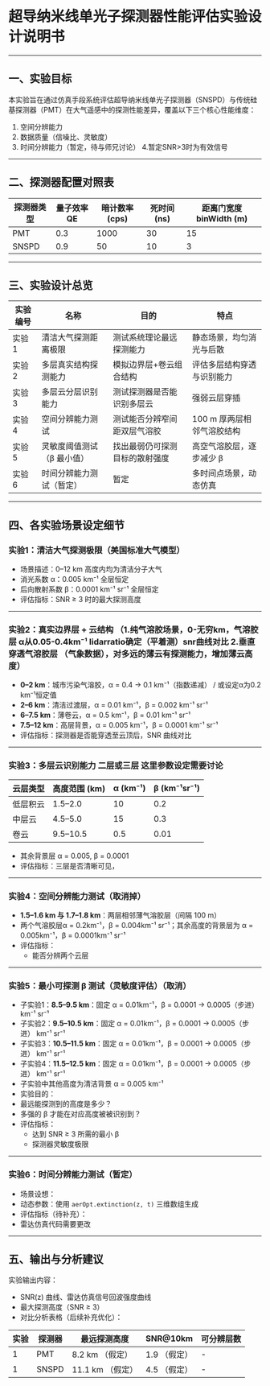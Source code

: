 # 超导纳米线单光子探测器性能评估实验设计说明书

---

## 一、实验目标

本实验旨在通过仿真手段系统评估超导纳米线单光子探测器（SNSPD）与传统硅基探测器（PMT）在大气遥感中的探测性能差异，覆盖以下三个核心性能维度：

1. 空间分辨能力  
2. 数据质量（信噪比、灵敏度）  
3. 时间分辨能力（暂定，待与师兄讨论）
4.暂定SNR>3时为有效信号
---

## 二、探测器配置对照表

| 探测器类型 | 量子效率 QE | 暗计数率 (cps) | 死时间 (ns) | 距离门宽度 binWidth (m) |
|------------|--------------|----------------|-------------|--------------------------|
| PMT        | 0.3          | 1000           | 30          | 15                       |
| SNSPD      | 0.9          | 50             | 10          | 3                        |

---

## 三、实验设计总览

| 实验编号 | 名称                           | 目的                           | 特点                           |
|----------|--------------------------------|--------------------------------|--------------------------------|
| 实验1    | 清洁大气探测距离极限           | 测试系统理论最远探测能力       | 静态场景，均匀消光与后散     |
| 实验2    | 多层真实结构探测能力           | 模拟边界层+卷云组合结构       | 评估多层结构穿透与识别能力     |
| 实验3    | 多层云分层识别能力             | 测试探测器是否能识别多层云     | 强弱云层穿插                |
| 实验4    | 空间分辨能力测试               | 测试能否分辨窄间距双层气溶胶   | 100 m 厚两层相邻气溶胶结构     |
| 实验5    | 灵敏度阈值测试（β 最小值）     | 找出最弱仍可探测目标的散射强度 | 高空气溶胶层，逐步减少 β       |
| 实验6    | 时间分辨能力测试（暂定）       | 暂定                         | 多时间点场景，动态仿真         |

---

## 四、各实验场景设定细节

### 实验1：清洁大气探测极限（美国标准大气模型）

- 场景描述：0–12 km 高度内均为清洁分子大气  
- 消光系数 α：0.005 km⁻¹ 全层恒定  
- 后向散射系数 β：0.0001 km⁻¹ sr⁻¹ 全层恒定  
- 评估指标：SNR ≥ 3 时的最大探测高度  

---

### 实验2：真实边界层 + 云结构   （1.纯气溶胶场景，0-无穷km，气溶胶层 α从0.05-0.4km⁻¹  lidarratio确定（平着测）snr曲线对比   2.垂直 穿透气溶胶层 （气象数据），对多远的薄云有探测能力，增加薄云高度）
- **0–2 km**：城市污染气溶胶，α = 0.4 → 0.1 km⁻¹（指数递减） / 或设定α为0.2 km⁻¹恒定值
- **2–6 km**：清洁过渡层，α = 0.01  km⁻¹，β = 0.002  km⁻¹ sr⁻¹
- **6–7.5 km**：薄卷云，α = 0.5 km⁻¹，β = 0.01  km⁻¹ sr⁻¹
- **7.5–12 km**：高层背景，α = 0.005  km⁻¹，β = 0.0001  km⁻¹ sr⁻¹
- 评估指标：探测器是否能穿透至云顶后，SNR 曲线对比  

---

### 实验3：多层云识别能力 二层或三层 这里参数设定需要讨论

| 云层类型 | 高度范围 (km) | α (km⁻¹) | β (km⁻¹sr⁻¹) |
|----------|----------------|----------|----------------|
| 低层积云 | 1.5–2.0        | 10       | 0.2           |
| 中层云   | 4.5–5.0        | 15       | 0.3           |
| 卷云     | 9.5–10.5       | 0.5      | 0.01          |

- 其余背景层 α = 0.005, β = 0.0001  
- 评估指标：三层是否清晰可见，

---

### 实验4：空间分辨能力测试（取消掉）

- **1.5–1.6 km 与 1.7–1.8 km**：两层相邻薄气溶胶层（间隔 100 m）  
- 两个气溶胶层α = 0.2km⁻¹，β = 0.004km⁻¹ sr⁻¹；其余高度的背景层为 α = 0.005km⁻¹，β = 0.0001km⁻¹ sr⁻¹  
- 评估指标：
  - 能否分辨两个云层 
---

### 实验5：最小可探测 β 测试（灵敏度评估）（取消）

- 子实验1：**8.5–9.5 km**：固定 α = 0.01km⁻¹，β = 0.0001 → 0.0005（步进）  km⁻¹ sr⁻¹
- 子实验2：**9.5–10.5 km**：固定 α = 0.01km⁻¹，β = 0.0001 → 0.0005（步进）  km⁻¹ sr⁻¹
- 子实验3：**10.5–11.5 km**：固定 α = 0.01km⁻¹，β = 0.0001 → 0.0005（步进）  km⁻¹ sr⁻¹
- 子实验4：**11.5–12.5 km**：固定 α = 0.01km⁻¹，β = 0.0001 → 0.0005（步进）  km⁻¹ sr⁻¹
- 子实验中其他高度为清洁背景 α = 0.005  km⁻¹
- 实验目的：
- 最远能探测到的高度是多少？
- 多强的 β 才能在对应高度被被识别到？
- 评估指标：
  - 达到 SNR ≥ 3 所需的最小 β  
  - 探测器灵敏度极限

---

### 实验6：时间分辨能力测试（暂定）

- 场景设想：  
- 动态参数：使用 `aerOpt.extinction(z, t)` 三维数组生成  
- 评估指标（待补充）：
- 雷达仿真代码需要更改


---

## 五、输出与分析建议

实验输出内容：

- SNR(z) 曲线、雷达仿真信号回波强度曲线
- 最大探测高度（SNR ≥ 3）
- 对比分析表格（后续补充优化）：

| 实验 | 探测器 | 最远探测高度 | SNR@10km | 可分辨层数 |
|------|--------|----------------|-----------|--------------|
| 1    | PMT    | 8.2 km    （假定）     | 1.9   （假定）    | -            | 
| 1    | SNSPD  | 11.1 km    （假定）    | 4.5    （假定）   | -            | 


